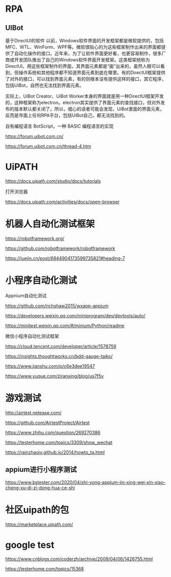 # RPA


## UIBot
基于DirectUI的软件
以前，Windows软件界面的开发框架都是微软提供的，包括MFC、WTL、WinForm、WPF等。微软很贴心的为这些框架制作出来的界面都提供了自动化操作的接口。近年来，为了让软件界面更好看，也更容易制作，很多厂商或开发团队推出了自己的Windows软件界面开发框架。这类框架统称为DirectUI。用这些框架制作的界面，其界面元素都是“画”出来的，虽然人眼可以看到，但操作系统和其他程序都不知道界面元素到底在哪里。有的DirectUI框架提供了对外的接口，可以找到界面元素，有的则根本没有提供这样的接口，其它程序，包括UiBot，自然也无法找到界面元素。

实际上，UiBot Creator、UiBot Worker本身的界面就是用一种DirectUI框架开发的，这种框架称为electron。electron其实提供了界面元素的查找接口，但对外发布的版本默认都关闭了。所以，细心的读者可能会发现，UiBot里面的界面元素，反而是市面上任何RPA平台，包括UiBot自己，都无法找到的。

自有编程语言 BotScript，一种 BASIC 编程语言的实现


https://forum.uibot.com.cn/

https://forum.uibot.com.cn/thread-4.htm


# UiPATH

https://docs.uipath.com/studio/docs/tutorials

打开浏览器

https://docs.uipath.com/activities/docs/open-browser


# 机器人自动化测试框架

https://robotframework.org/

https://github.com/robotframework/robotframework

https://juejin.cn/post/6844904173599735821#heading-7


# 小程序自动化测试

Appnium自动化测试

https://github.com/richshaw2015/wxapp-appium

https://developers.weixin.qq.com/miniprogram/dev/devtools/auto/

https://minitest.weixin.qq.com/#/minium/Python/readme

微信小程序自动化测试框架

https://cloud.tencent.com/developer/article/1578759

https://insights.thoughtworks.cn/bdd-gauge-taiko/

https://www.jianshu.com/p/c6e3dee19547

https://www.yuque.com/ziranxing/blog/us7f5v

# 游戏测试

http://airtest.netease.com/

https://github.com/AirtestProject/Airtest

https://www.zhihu.com/question/269270386

https://testerhome.com/topics/3309/show_wechat

https://rainzhaojy.github.io/2014/howto_ta.html


## appium进行小程序测试

https://www.bstester.com/2020/04/shi-yong-appium-jin-xing-wei-xin-xiao-cheng-xu-di-zi-dong-hua-ce-shi

# 社区uipath的包

https://marketplace.uipath.com/


# google test

https://www.cnblogs.com/coderzh/archive/2009/04/06/1426755.html

https://testerhome.com/topics/15368